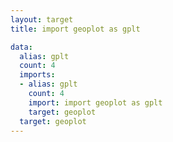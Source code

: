 ```yaml
---
layout: target
title: import geoplot as gplt

data:
  alias: gplt
  count: 4
  imports:
  - alias: gplt
    count: 4
    import: import geoplot as gplt
    target: geoplot
  target: geoplot
---
```

